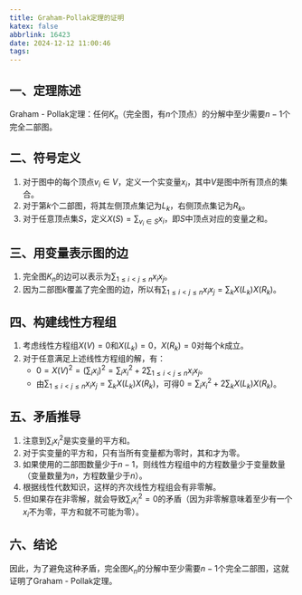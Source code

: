 ```yaml
---
title: Graham-Pollak定理的证明
katex: false
abbrlink: 16423
date: 2024-12-12 11:00:46
tags:
---
```


<!--  # Graham-Pollak定理 -->

## 一、定理陈述

Graham - Pollak定理：任何$K_n$（完全图，有$n$个顶点）的分解中至少需要$n - 1$个完全二部图。

## 二、符号定义

1. 对于图中的每个顶点$v_i \in V$，定义一个实变量$x_i$，其中$V$是图中所有顶点的集合。
2. 对于第$k$个二部图，将其左侧顶点集记为$L_k$，右侧顶点集记为$R_k$。
3. 对于任意顶点集$S$，定义$X(S)=\sum_{v_i \in S} x_i$，即$S$中顶点对应的变量之和。

## 三、用变量表示图的边

1. 完全图$K_n$的边可以表示为$\sum_{1\leq i < j\leq n}x_ix_j$。
2. 因为二部图$k$覆盖了完全图的边，所以有$\sum_{1\leq i < j\leq n}x_ix_j=\sum_{k}X(L_k)X(R_k)$。

## 四、构建线性方程组

1. 考虑线性方程组$X(V) = 0$和$X(L_k)=0$，$X(R_k)=0$对每个$k$成立。
2. 对于任意满足上述线性方程组的解，有：
    - $0 = X(V)^2=\left(\sum_{i}x_i\right)^2=\sum_{i}x_i^2 + 2\sum_{1\leq i < j\leq n}x_ix_j$。
    - 由$\sum_{1\leq i < j\leq n}x_ix_j=\sum_{k}X(L_k)X(R_k)$，可得$0=\sum_{i}x_i^2+ 2\sum_{k}X(L_k)X(R_k)$。

## 五、矛盾推导

1. 注意到$\sum_{i}x_i^2$是实变量的平方和。
2. 对于实变量的平方和，只有当所有变量都为零时，其和才为零。
3. 如果使用的二部图数量少于$n - 1$，则线性方程组中的方程数量少于变量数量（变量数量为$n$，方程数量少于$n$）。
4. 根据线性代数知识，这样的齐次线性方程组会有非零解。
5. 但如果存在非零解，就会导致$\sum_{i}x_i^2 = 0$的矛盾（因为非零解意味着至少有一个$x_i$不为零，平方和就不可能为零）。

## 六、结论

因此，为了避免这种矛盾，完全图$K_n$的分解中至少需要$n - 1$个完全二部图，这就证明了Graham - Pollak定理。
